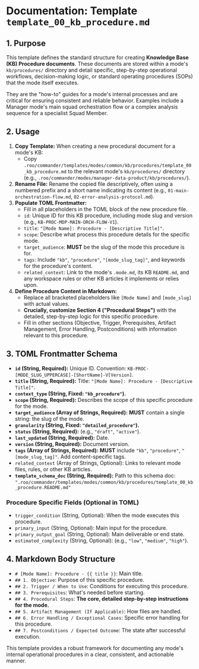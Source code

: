 # Documentation: Template `template_00_kb_procedure.md`

## 1. Purpose

This template defines the standard structure for creating **Knowledge Base (KB) Procedure documents**. These documents are stored within a mode's `kb/procedures/` directory and detail specific, step-by-step operational workflows, decision-making logic, or standard operating procedures (SOPs) that the mode itself executes.

They are the "how-to" guides for a mode's internal processes and are critical for ensuring consistent and reliable behavior. Examples include a Manager mode's main squad orchestration flow or a complex analysis sequence for a specialist Squad Member.

## 2. Usage

1.  **Copy Template:** When creating a new procedural document for a mode's KB:
    *   Copy `.roo/commander/templates/modes/common/kb/procedures/template_00_kb_procedure.md` to the relevant mode's `kb/procedures/` directory (e.g., `.roo/commander/modes/manager-data-product/kb/procedures/`).
2.  **Rename File:** Rename the copied file descriptively, often using a numbered prefix and a short name indicating its content (e.g., `01-main-orchestration-flow.md`, `02-error-analysis-protocol.md`).
3.  **Populate TOML Frontmatter:**
    *   Fill in all placeholders in the TOML block of the new procedure file.
    *   `id`: Unique ID for this KB procedure, including mode slug and version (e.g., `KB-PROC-MDP-MAIN-ORCH-FLOW-V1`).
    *   `title`: `"[Mode Name]: Procedure - [Descriptive Title]"`.
    *   `scope`: Describe what process this procedure details for the specific mode.
    *   `target_audience`: **MUST** be the slug of the mode this procedure is for.
    *   `tags`: Include `"kb"`, `"procedure"`, `"[mode_slug_tag]"`, and keywords for the procedure's content.
    *   `related_context`: Link to the mode's `.mode.md`, its KB `README.md`, and any workspace rules or other KB articles it implements or relies upon.
4.  **Define Procedure Content in Markdown:**
    *   Replace all bracketed placeholders like `[Mode Name]` and `[mode_slug]` with actual values.
    *   **Crucially, customize Section 4 ("Procedural Steps")** with the detailed, step-by-step logic for this specific procedure.
    *   Fill in other sections (Objective, Trigger, Prerequisites, Artifact Management, Error Handling, Postconditions) with information relevant to this procedure.

## 3. TOML Frontmatter Schema

*   **`id` (String, Required):** Unique ID. Convention: `KB-PROC-[MODE_SLUG_UPPERCASE]-[ShortName]-V[Version]`.
*   **`title` (String, Required):** Title: `"[Mode Name]: Procedure - [Descriptive Title]"`.
*   **`context_type` (String, Fixed: `"kb_procedure"`).**
*   **`scope` (String, Required):** Describes the scope of this specific procedure for the mode.
*   **`target_audience` (Array of Strings, Required):** **MUST** contain a single string: the slug of the mode.
*   **`granularity` (String, Fixed: `"detailed_procedure"`).**
*   **`status` (String, Required):** (e.g., `"draft"`, `"active"`).
*   **`last_updated` (String, Required):** Date.
*   **`version` (String, Required):** Document version.
*   **`tags` (Array of Strings, Required):** **MUST** include `"kb"`, `"procedure"`, `"[mode_slug_tag]"`. Add content-specific tags.
*   `related_context` (Array of Strings, Optional): Links to relevant mode files, rules, or other KB articles.
*   **`template_schema_doc` (String, Required):** Path to this schema doc: `".roo/commander/templates/modes/common/kb/procedures/template_00_kb_procedure.README.md"`

### Procedure Specific Fields (Optional in TOML)

*   `trigger_condition` (String, Optional): When the mode executes this procedure.
*   `primary_input` (String, Optional): Main input for the procedure.
*   `primary_output_goal` (String, Optional): Main deliverable or end state.
*   `estimated_complexity` (String, Optional): (e.g., `"low"`, `"medium"`, `"high"`).

## 4. Markdown Body Structure

*   `# [Mode Name]: Procedure - {{ title }}`: Main title.
*   `## 1. Objective`: Purpose of this specific procedure.
*   `## 2. Trigger / When to Use`: Conditions for executing this procedure.
*   `## 3. Prerequisites`: What's needed before starting.
*   `## 4. Procedural Steps`: **The core, detailed step-by-step instructions for the mode.**
*   `## 5. Artifact Management (If Applicable)`: How files are handled.
*   `## 6. Error Handling / Exceptional Cases`: Specific error handling for this procedure.
*   `## 7. Postconditions / Expected Outcome`: The state after successful execution.

This template provides a robust framework for documenting any mode's internal operational procedures in a clear, consistent, and actionable manner.